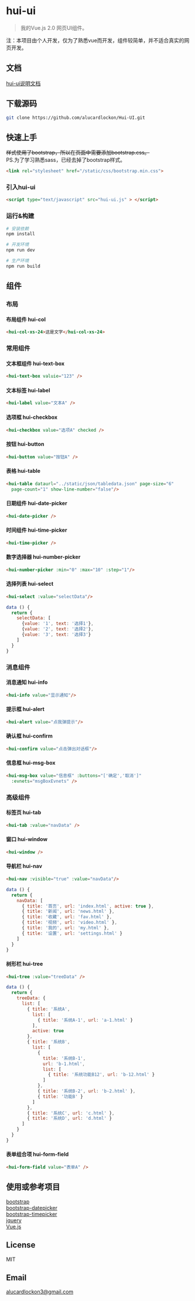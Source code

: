 # hui-ui

> 我的Vue.js 2.0 网页UI组件。

注：本项目由个人开发，仅为了熟悉vue而开发，组件较简单，并不适合真实的网页开发。  

## 文档

[hui-ui说明文档](docs/index.md)

## 下载源码

```bash
git clone https://github.com/alucardlockon/Hui-UI.git
```

## 快速上手
<del>样式使用了bootstrap，所以在页面中需要添加bootstrap.css。</del>  
PS.为了学习熟悉sass，已经去掉了bootstrap样式。  

```html
<link rel="stylesheet" href="/static/css/bootstrap.min.css">
```

### 引入hui-ui

```html
<script type="text/javascript" src="hui-ui.js" > </script>  
```
### 运行&构建

``` bash
# 安装依赖
npm install

# 开发环境
npm run dev

# 生产环境
npm run build
```

## 组件
### 布局
#### 布局组件 hui-col

```html
<hui-col-xs-24>这是文字</hui-col-xs-24>
```

### 常用组件
#### 文本框组件 hui-text-box 

```html
<hui-text-box valuie="123" />
```

#### 文本标签 hui-label  

```html
<hui-label value="文本A" /> 
```

#### 选项框 hui-checkbox  

```html
<hui-checkbox value="选项A" checked />
```

#### 按钮 hui-button  

```html
<hui-button value="按钮A" />
```

#### 表格 hui-table  

```html
<hui-table dataurl="../static/json/tabledata.json" page-size="6"
  page-count="1" show-line-number="false"/>
```
  
#### 日期组件 hui-date-picker  

```html
<hui-date-picker />
```
  
#### 时间组件 hui-time-picker  

```html
<hui-time-picker />
```
  
#### 数字选择器 hui-number-picker  

```html
<hui-number-picker :min="0" :max="10" :step="1"/>
```
  
#### 选择列表 hui-select  

```html
<hui-select :value="selectData"/>
```

```javascript
data () {
  return {
    selectData: [
      {value: '1', text: '选择1'},
      {value: '2', text: '选择2'},
      {value: '3', text: '选择3'}
    ]
  }
}
```

### 消息组件
#### 消息通知 hui-info  

```html
<hui-info value="显示通知"/>
```
  
#### 提示框 hui-alert  

```html
<hui-alert value="点我弹提示"/>
```

#### 确认框 hui-confirm  

```html
<hui-confirm value="点击弹出对话框"/>
```

#### 信息框 hui-msg-box  

```html
<hui-msg-box value="信息框" :buttons="['确定','取消']"
  :evnets="msgBoxEvnets" />
```

### 高级组件
#### 标签页 hui-tab  

```html
<hui-tab :value="navData" />
```
 
#### 窗口 hui-window  

```html
<hui-window />
```

#### 导航栏 hui-nav  

```html
<hui-nav :visible="true" :value="navData"/>
```

```javascript
data () {
  return {
    navData: [
      { title: '首页', url: 'index.html', active: true },
      { title: '新闻', url: 'news.html' },
      { title: '收藏', url: 'fav.html' },
      { title: '视频', url: 'video.html' },
      { title: '我的', url: 'my.html' },
      { title: '设置', url: 'settings.html' }
    ]
  }
}
```

#### 树形栏 hui-tree  

```html
<hui-tree :value="treeData" />
```

```javascript
data () {
  return {
    treeData: {
      list: [
        { title: '系统A',
          list: [
            { title: '系统A-1', url: 'a-1.html' }
          ],
          active: true
        },
        { title: '系统B',
          list: [
            {
              title: '系统B-1',
              url: 'b-1.html',
              list: [
                { title: '系统功能B12', url: 'b-12.html' }
              ]
            },
            { title: '系统B-2', url: 'b-2.html' },
            { title: '功能B' }
          ]
        },
        { title: '系统C', url: 'c.html' },
        { title: '系统D', url: 'd.html' }
      ]
    }
  }
}
```

#### 表单组合项 hui-form-field  

```html
<hui-form-field value="表单A" />
```

## 使用或参考项目
[bootstrap](https://github.com/twbs/bootstrap)  
[bootstrap-datepicker](https://github.com/uxsolutions/bootstrap-datepicker)   
[bootstrap-timepicker](https://github.com/jdewit/bootstrap-timepicker)  
[jquery](https://github.com/jquery/jquery)  
[Vue.js](https://github.com/vuejs/vue)  

## License
MIT  

## Email
alucardlockon3@gmail.com  

